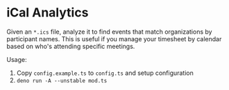 # iCal Analytics

Given an `*.ics` file, analyze it to find events that match organizations by participant names. This is useful if you manage your timesheet by calendar based on who's attending specific meetings.

Usage:

1. Copy `config.example.ts` to `config.ts` and setup configuration
2. `deno run -A --unstable mod.ts`